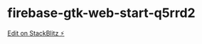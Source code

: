 # firebase-gtk-web-start-q5rrd2

[Edit on StackBlitz ⚡️](https://stackblitz.com/edit/firebase-gtk-web-start-q5rrd2)